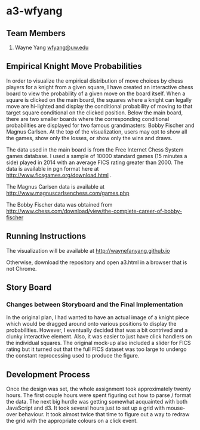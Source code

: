 a3-wfyang
===============

## Team Members

1. Wayne Yang wfyang@uw.edu

## Empirical Knight Move Probabilities

In order to visualize the empirical distribution of move choices by chess players for a knight from a given square, I have created an interactive chess board to view the probability of a given move on the board itself.  When a square is clicked on the main board, the squares where a knight can legally move are hi-lighted and display the conditional probability of moving to that target square conditional on the clicked position.  Below the main board, there are two smaller boards where the corresponding conditional probabilities are displayed for two famous grandmasters: Bobby Fischer and Magnus Carlsen.  At the top of the visualization, users may opt to show all the games, show only the losses, or show only the wins and draws.

The data used in the main board is from the Free Internet Chess System games database.  I used a sample of 10000 standard games (15 minutes a side) played in 2014 with an average FICS rating greater than 2000.  The data is available in pgn format here at http://www.ficsgames.org/download.html .

The Magnus Carlsen data is available at http://www.magnuscarlsenchess.com/games.php

The Bobby Fischer data was obtained from http://www.chess.com/download/view/the-complete-career-of-bobby-fischer

## Running Instructions

The visualization will be available at http://waynefanyang.github.io

Otherwise, download the repository and open a3.html in a browser that is not Chrome.

## Story Board




### Changes between Storyboard and the Final Implementation

In the original plan, I had wanted to have an actual image of a knight piece which would be dragged around onto various positions to display the probabilities.  However, I eventually decided that was a bit contrived and a clunky interactive element.  Also, it was easier to just have click handlers on the individual squares.  The original mock-up also included a slider for FICS rating but it turned out that the full FICS dataset was too large to undergo the constant reprocessing used to produce the figure.


## Development Process

Once the design was set, the whole assignment took approximately twenty hours.  The first couple hours were spent figuring out how to parse / format the data.  The next big hurdle was getting somewhat acquainted with both JavaScript and d3.  It took several hours just to set up a grid with mouse-over behaviour.  It took almost twice that time to figure out a way to redraw the grid with the appropriate colours on a click event.  